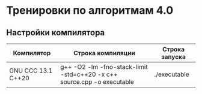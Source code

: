 # **Тренировки по алгоритмам 4.0**

## **Настройки компилятора**

| **Компилятор** | **Строка компиляции** | **Строка запуска** |
| ------ | ------ | ------ |
|GNU CCC 13.1 C++20	|g++ -O2 -lm -fno-stack-limit -std=c++20 -x c++ source.cpp -o executable	|./executable|
